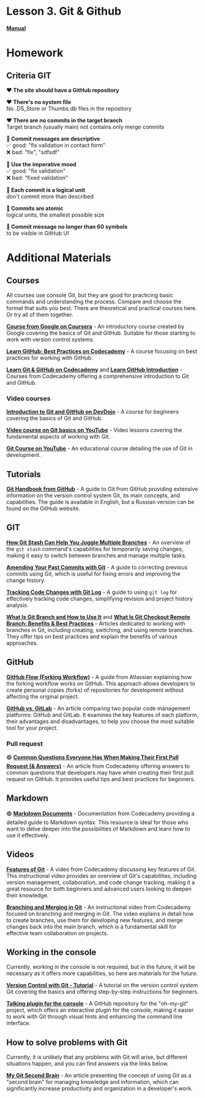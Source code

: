 # Lesson 3. Git & Github 

<!-- **[Video record part 2](https://drive.google.com/file/d/1xYI7P6JE8VNukwGaCM3R6S88hGGI9mRW/view?usp=sharing)** <br /> -->

<!-- **[Presentation: Git offline](presentations/git-0.pdf)**<br />
**[Presentation: Git online](presentations/git-1.pdf)**<br /> -->

**[Manual](manuals/manual-git.pdf)**<br />

# Homework

<!-- You don't need to repeat what you already did on the lesson

1. Open the repository link - [binabox](https://github.com/bro-academy/binabox)
2. Find the fork button and click on it
3. Choose `bro-academy` as an owner of the repo
4. Add your GitHub username to repo name with minus sign, like `binabox-fogrew`
5. Clone it to your computer via VS Code
6. Locate the project folder on your computer and verify that it contains the forked files.
7. Create a branch for your task
8. Create a README.md file
9. Describe your repo:
   * Add your `@username` as a main contributor
   * Add your mentor `@username` as a code reviewer
10. Add the file to stage
11. Write a commit message and press Commit
11. Publish the branch or push your changes if branch is already published
12. Create a pull request
13. Attach the link of it to the task into Pull Request field (above the description) -->

## Criteria GIT

**❤️ The site should have a GitHub repository** <br />

**❤️ There's no system file** <br />
No .DS_Store or Thumbs.db files in the repository

**❤️ There are no commits in the target branch** <br />
Target branch (usually main) not contains only merge commits

**💛 Commit messages are descriptive** <br />
✅ good: "fix validation in contact form" <br />
❌ bad: "fix", "sdfsdf"

**💛 Use the imperative mood** <br />
✅ good: "fix validation" <br />
❌ bad: "fixed validation"

**💛 Each commit is a logical unit** <br />
don't commit more than described

**💚 Commits are atomic** <br />
logical units, the smallest possible size

**💚 Commit message no longer than 60 symbols** <br />
to be visible in GitHub UI


# Additional Materials

## Courses
All courses use console Git, but they are good for practicing basic commands and understanding the process. Compare and choose the format that suits you best. There are theoretical and practical courses here. Or try all of them together.

**[Course from Google on Coursera](https://www.coursera.org/learn/introduction-git-github)** - An introductory course created by Google covering the basics of Git and GitHub. Suitable for those starting to work with version control systems.

**[Learn GitHub: Best Practices on Codecademy](https://www.codecademy.com/learn/learn-github-best-practices?utm_source=ccblog&utm_medium=ccblog&utm_campaign=docs_june_2023&utm_content=docs_course_module)** - A course focusing on best practices for working with GitHub.

**[Learn Git & GitHub on Codecademy](https://www.codecademy.com/learn/learn-git?utm_source=ccblog&utm_medium=ccblog&utm_campaign=docs_june_2023&utm_content=docs_course_module)** and **[Learn GitHub Introduction](https://www.codecademy.com/learn/learn-github-introduction)** - Courses from Codecademy offering a comprehensive introduction to Git and GitHub.

### Video courses

**[Introduction to Git and GitHub on DevDojo](https://devdojo.com/course/introduction-to-git-and-github)** - A course for beginners covering the basics of Git and GitHub.

**[Video course on Git basics on YouTube](https://www.youtube.com/watch?v=PEKN8NtBDQ0)** - Video lessons covering the fundamental aspects of working with Git.

**[Git Course on YouTube](https://www.youtube.com/watch?v=HVsySz-h9r4)** - An educational course detailing the use of Git in development.

## Tutorials

**[Git Handbook from GitHub](https://docs.github.com/en/get-started/using-git/about-git)** - A guide to Git from GitHub providing extensive information on the version control system Git, its main concepts, and capabilities. The guide is available in English, but a Russian version can be found on the GitHub website.

<!-- **[Git Documentation from Codecademy](https://www.codecademy.com/resources/docs/git)** - Documentation on Git from the educational platform Codecademy, offering useful information on both the basic and advanced aspects of using Git. This resource is suitable for both beginners and advanced users looking to deepen their knowledge. -->

## GIT

**[How Git Stash Can Help You Juggle Multiple Branches](https://css-irl.info/how-git-stash-can-help-you-juggle-multiple-branches/)** - An overview of the `git stash` command's capabilities for temporarily saving changes, making it easy to switch between branches and manage multiple tasks.

**[Amending Your Past Commits with Git](https://css-irl.info/amending-your-past-commits-with-git/)** - A guide to correcting previous commits using Git, which is useful for fixing errors and improving the change history.

**[Tracking Code Changes with Git Log](https://www.atatus.com/blog/tracking-code-changes-with-git-log/)** - A guide to using `git log` for effectively tracking code changes, simplifying revision and project history analysis.

**[What Is Git Branch and How to Use It](https://www.atatus.com/blog/what-is-git-branch-and-how-to-use-it/)** and **[What Is Git Checkout Remote Branch: Benefits & Best Practices](https://www.atatus.com/blog/what-is-git-checkout-remote-branch-benefits-best-practices/)** - Articles dedicated to working with branches in Git, including creating, switching, and using remote branches. They offer tips on best practices and explain the benefits of various approaches.

## GitHub

**[GitHub Flow (Forking Workflow)](https://www.atlassian.com/git/tutorials/comparing-workflows/forking-workflow)** - A guide from Atlassian explaining how the forking workflow works on GitHub. This approach allows developers to create personal copies (forks) of repositories for development without affecting the original project.

**[GitHub vs. GitLab](https://www.atatus.com/blog/github-vs-gitlab/)** - An article comparing two popular code management platforms: GitHub and GitLab. It examines the key features of each platform, their advantages and disadvantages, to help you choose the most suitable tool for your project.

### Pull request

🟢 **[Common Questions Everyone Has When Making Their First Pull Request (& Answers)](https://www.codecademy.com/resources/blog/tips-for-first-pull-request-in-github/)** - An article from Codecademy offering answers to common questions that developers may have when creating their first pull request on GitHub. It provides useful tips and best practices for beginners.

## Markdown

🟢 **[Markdown Documents](https://www.codecademy.com/resources/docs/markdown)** - Documentation from Codecademy providing a detailed guide to Markdown syntax. This resource is ideal for those who want to delve deeper into the possibilities of Markdown and learn how to use it effectively.

## Videos

**[Features of Git](https://www.codecademy.com/resources/videos/developer-tools/features-of-git)** - A video from Codecademy discussing key features of Git. This instructional video provides an overview of Git's capabilities, including version management, collaboration, and code change tracking, making it a great resource for both beginners and advanced users looking to deepen their knowledge.

**[Branching and Merging in Git](https://www.codecademy.com/resources/videos/developer-tools/branching-and-merging-in-git)** - An instructional video from Codecademy focused on branching and merging in Git. The video explains in detail how to create branches, use them for developing new features, and merge changes back into the main branch, which is a fundamental skill for effective team collaboration on projects.

## Working in the console
Currently, working in the console is not required, but in the future, it will be necessary as it offers more capabilities, so here are materials for the future.

**[Version Control with Git - Tutorial](https://devdojo.com/guide/git/version-vontrol)** - A tutorial on the version control system Git covering the basics and offering step-by-step instructions for beginners.

**[Talking plugin for the console](https://github.com/arialdomartini/oh-my-git)** - A GitHub repository for the "oh-my-git" project, which offers an interactive plugin for the console, making it easier to work with Git through visual hints and enhancing the command line interface.

## How to solve problems with Git
Currently, it is unlikely that any problems with Git will arise, but different situations happen, and you can find answers via the links below.

**[My Git Second Brain](https://itnext.io/my-git-second-brain-d962163e86fa)** - An article presenting the concept of using Git as a "second brain" for managing knowledge and information, which can significantly increase productivity and organization in a developer's work.

